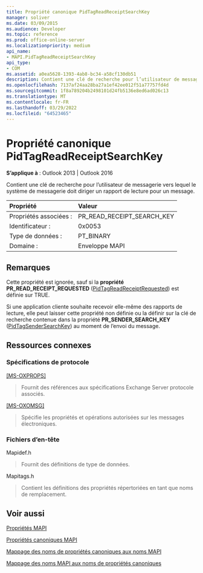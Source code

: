 ```yaml
---
title: Propriété canonique PidTagReadReceiptSearchKey
manager: soliver
ms.date: 03/09/2015
ms.audience: Developer
ms.topic: reference
ms.prod: office-online-server
ms.localizationpriority: medium
api_name:
- MAPI.PidTagReadReceiptSearchKey
api_type:
- COM
ms.assetid: a0ea5628-1393-4ab8-bc34-a58cf130db51
description: Contient une clé de recherche pour l’utilisateur de messagerie vers lequel le système de messagerie doit diriger un rapport de lecture pour un message.
ms.openlocfilehash: 7137af24aa28ba27a1ef42ee012f51a77757fd4d
ms.sourcegitcommit: 1f8a789204b2498101d24fb5136e8ed6ad026c13
ms.translationtype: MT
ms.contentlocale: fr-FR
ms.lasthandoff: 03/29/2022
ms.locfileid: "64523465"
---
```

# <a name="pidtagreadreceiptsearchkey-canonical-property"></a>Propriété canonique PidTagReadReceiptSearchKey

  
  
**S’applique à** : Outlook 2013 | Outlook 2016 
  
Contient une clé de recherche pour l’utilisateur de messagerie vers lequel le système de messagerie doit diriger un rapport de lecture pour un message.
  
|Propriété |Valeur |
|:-----|:-----|
|Propriétés associées :  <br/> |PR_READ_RECEIPT_SEARCH_KEY  <br/> |
|Identificateur :  <br/> |0x0053  <br/> |
|Type de données :  <br/> |PT_BINARY  <br/> |
|Domaine :  <br/> |Enveloppe MAPI  <br/> |
   
## <a name="remarks"></a>Remarques

Cette propriété est ignorée, sauf si la **propriété PR_READ_RECEIPT_REQUESTED** ([PidTagReadReceiptRequested](pidtagreadreceiptrequested-canonical-property.md)) est définie sur TRUE.
  
Si une application cliente souhaite recevoir elle-même des rapports de lecture, elle peut laisser cette propriété non définie ou la définir sur la clé de recherche contenue dans la propriété **PR_SENDER_SEARCH_KEY** ([PidTagSenderSearchKey](pidtagsendersearchkey-canonical-property.md)) au moment de l’envoi du message.
  
## <a name="related-resources"></a>Ressources connexes

### <a name="protocol-specifications"></a>Spécifications de protocole

[[MS-OXPROPS]](https://msdn.microsoft.com/library/f6ab1613-aefe-447d-a49c-18217230b148%28Office.15%29.aspx)
  
> Fournit des références aux spécifications Exchange Server protocole associés.
    
[[MS-OXOMSG]](https://msdn.microsoft.com/library/daa9120f-f325-4afb-a738-28f91049ab3c%28Office.15%29.aspx)
  
> Spécifie les propriétés et opérations autorisées sur les messages électroniques.
    
### <a name="header-files"></a>Fichiers d’en-tête

Mapidef.h
  
> Fournit des définitions de type de données.
    
Mapitags.h
  
> Contient les définitions des propriétés répertoriées en tant que noms de remplacement.
    
## <a name="see-also"></a>Voir aussi



[Propriétés MAPI](mapi-properties.md)
  
[Propriétés canoniques MAPI](mapi-canonical-properties.md)
  
[Mappage des noms de propriétés canoniques aux noms MAPI](mapping-canonical-property-names-to-mapi-names.md)
  
[Mappage des noms MAPI aux noms de propriétés canoniques](mapping-mapi-names-to-canonical-property-names.md)

